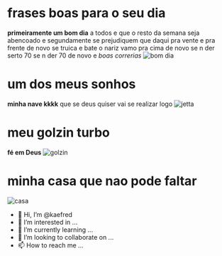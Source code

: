 # frases boas para o seu dia 

**primeiramente um bom dia** a todos e que o resto da semana seja abencoado e segundamente se prejudiquem que daqui pra vente e pra frente de novo se
truica e bate o nariz vamo pra cima de novo se n der serto 70 se n der 70 de novo e *boas correrias*
![bom dia](https://www.belasmensagens.com.br/wp-content/uploads/2013/10/bom-dia-nao-importa-a-cor-do-ceu.jpg)

# um dos meus sonhos 
**minha nave kkkk**
que se deus quiser vai se realizar logo 
![jetta](https://img.clasf.com.br/2020/03/20/VOLKSWAGEN-JETTA-2-0-TSI-HIGHLINE-2016-20200320101002.6045650015.jpg)
# meu golzin turbo 
**fé em Deus**
![golzin](https://turboclass.com.br/images/anuncio/tc-2skazvy-somente-venda-carro-volkswagen-gol-turbo/IMG-20210411-WA0104.jpg)
# minha casa que nao pode faltar 
![casa](https://www.mauropereiraimoveis.com.br/wp-content/uploads/2020/09/Casa-condom%C3%ADnio-Treviso-Cascavel-3-su%C3%ADtes-FACHADA.jpeg)
- 👋 Hi, I’m @kaefred
- 👀 I’m interested in ...
- 🌱 I’m currently learning ...
- 💞️ I’m looking to collaborate on ...
- 📫 How to reach me ...

<!---
kaefred/kaefred is a ✨ special ✨ repository because its `README.md` (this file) appears on your GitHub profile.
You can click the Preview link to take a look at your changes.
--->
